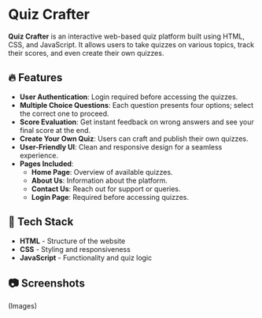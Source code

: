 # Quiz Crafter

**Quiz Crafter** is an interactive web-based quiz platform built using HTML, CSS, and JavaScript. It allows users to take quizzes on various topics, track their scores, and even create their own quizzes.

## 🔥 Features
- **User Authentication**: Login required before accessing the quizzes.
- **Multiple Choice Questions**: Each question presents four options; select the correct one to proceed.
- **Score Evaluation**: Get instant feedback on wrong answers and see your final score at the end.
- **Create Your Own Quiz**: Users can craft and publish their own quizzes.
- **User-Friendly UI**: Clean and responsive design for a seamless experience.
- **Pages Included**:
  - **Home Page**: Overview of available quizzes.
  - **About Us**: Information about the platform.
  - **Contact Us**: Reach out for support or queries.
  - **Login Page**: Required before accessing quizzes.

## 🚀 Tech Stack
- **HTML** - Structure of the website
- **CSS** - Styling and responsiveness
- **JavaScript** - Functionality and quiz logic

## 📷 Screenshots
(Images)

